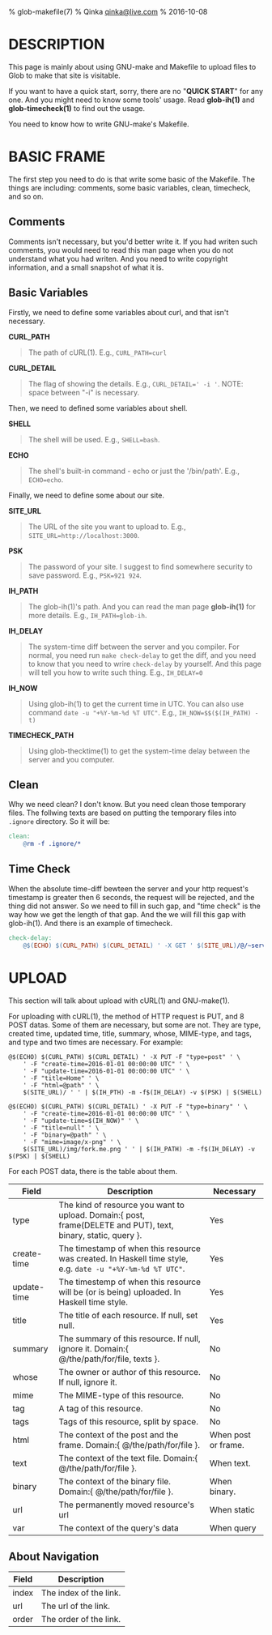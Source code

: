 % glob-makefile(7)
% Qinka <qinka@live.com>
% 2016-10-08

# DESCRIPTION

This page is mainly about using GNU-make and Makefile to upload files to Glob to make that site is visitable.

If you want to have a quick start, sorry, there are no "**QUICK START**" for any one. And you might need to know some tools' usage.
Read **glob-ih(1)** and **glob-timecheck(1)** to find out the usage.


You need to know how to write GNU-make's Makefile. 

# BASIC FRAME

The first step you need to do is that write some basic of the Makefile. The things are including: comments, some basic variables, clean, timecheck, and so on.

## Comments

Comments isn't necessary, but you'd better write it. If you had writen such comments, you would need to read this man page when you do not understand what you had writen.
And you need to write copyright information, and a small snapshot of what it is.

## Basic Variables

Firstly, we need to define some variables about curl, and that isn't necessary.

**CURL\_PATH**

> The path of cURL(1). E.g., `CURL_PATH=curl`

**CURL\_DETAIL**

> The flag of showing the details. E.g., `CURL_DETAIL=' -i '`. NOTE: space between "-i" is necessary.

Then, we need to defined some variables about shell.

**SHELL**

> The shell will be used. E.g., `SHELL=bash`.

**ECHO**

> The shell's built-in command - echo or just the '/bin/path'. E.g., `ECHO=echo`.

Finally, we need to define some about our site.

**SITE\_URL**

> The URL of the site you want to upload to. E.g., `SITE_URL=http://localhost:3000`.

**PSK**

> The password of your site. I suggest to find somewhere security to save password. E.g., `PSK=921 924`.

**IH_PATH**

> The glob-ih(1)'s path. And you can read the man page **glob-ih(1)** for more details. E.g., `IH_PATH=glob-ih`.

**IH_DELAY**

> The system-time diff between the server and you compiler. For normal, you need run `make check-delay` to get the diff, and you need to know that you need to wrire `check-delay` by yourself.
> And this page will tell you how to write such thing. E.g., `IH_DELAY=0`

**IH_NOW**

> Using glob-ih(1) to get the current time in UTC. You can also use command `date -u "+%Y-%m-%d %T UTC"`. E.g., `IH_NOW=$$($(IH_PATH) -t)`

**TIMECHECK_PATH**

> Using glob-thecktime(1) to get the system-time delay between the server and you computer.

## Clean

Why we need clean? I don't know. But you need clean those temporary files. The follwing texts are based on putting the temporary files into `.ignore` directory.
So it will be:
```Makefile
clean:
	@rm -f .ignore/*
```

## Time Check

When the absolute time-diff bewteen the server and your http request's timestamp is greater then 6 seconds, the request will be rejected,
and the thing did not answer.
So we need to fill in such gap, and "time check" is the way how we get the length of that gap. And the we will fill this gap with glob-ih(1).
And there is an example of timecheck.
```Makefile
check-delay:
	@$(ECHO) $(CURL_PATH) $(CURL_DETAIL) ' -X GET ' $(SITE_URL)/@/~servertime | $(SHELL) | $(TIMECHECK_PATH)
```

# UPLOAD

This section will talk about upload with cURL(1) and GNU-make(1).

For uploading with cURL(1), the method of HTTP request is PUT, and 8 POST datas. Some of them are necessary, but some are not.
They are type, created time, updated time, title, summary, whose, MIME-type, and tags, and type and two times are necessary.
For example:
```shell
@$(ECHO) $(CURL_PATH) $(CURL_DETAIL) ' -X PUT -F "type=post" ' \
	' -F "create-time=2016-01-01 00:00:00 UTC" ' \
	' -F "update-time=2016-01-01 00:00:00 UTC" ' \
	' -F "title=Home" ' \
	' -F "html=@path" ' \
	$(SITE_URL)/ ' ' | $(IH_PTH) -m -f$(IH_DELAY) -v $(PSK) | $(SHELL)
```

```shell
@$(ECHO) $(CURL_PATH) $(CURL_DETAIL) ' -X PUT -F "type=binary" ' \
	' -F "create-time=2016-01-01 00:00:00 UTC" ' \
	' -F "update-time=$(IH_NOW)" ' \
	' -F "title=null" ' \
	' -F "binary=@path" ' \
	' -F "mime=image/x-png" ' \
	$(SITE_URL)/img/fork.me.png ' ' | $(IH_PATH) -m -f$(IH_DELAY) -v $(PSK) | $(SHELL)
```

For each POST data, there is the table about them.

Field | Description | Necessary
----------------|-----------------------------------------------------------------------|----------------------
type | The kind of resource you want to upload. Domain:{ post, frame(DELETE and PUT), text, binary, static, query }. | Yes
create-time | The timestamp of when this resource was created. In Haskell time style, e.g. `date -u "+%Y-%m-%d %T UTC"`. | Yes
update-time | The timestemp of when this resource will be (or is being) uploaded. In Haskell time style. | Yes
title | The title of each resource. If null, set null. | Yes
summary | The summary of this resource. If null, ignore it. Domain:{ @/the/path/for/file, texts }. | No
whose | The owner or author of this resource. If null, ignore it. | No
mime | The MIME-type of this resource. | No
tag  | A tag of this resource. | No
tags | Tags of this resource, split by space. | No
html | The context of the post and the frame. Domain:{ @/the/path/for/file }. | When post or frame.
text | The context of the text file. Domain:{ @/the/path/for/file }. | When text.
binary | The context of the binary file. Domain:{ @/the/path/for/file }. | When binary.
url | The permanently moved resource's url | When static
var | The context of the query's data | When query

## About Navigation

Field | Description
-------|---------------------
index | The index of the link.
url | The url of the link.
order | The order of the link.

